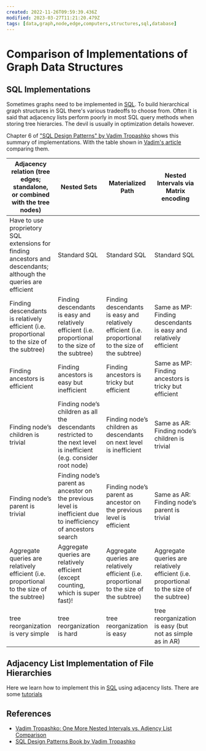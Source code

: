 ```yaml
---
created: 2022-11-26T09:59:39.436Z
modified: 2023-03-27T11:21:20.479Z
tags: [data,graph,node,edge,computers,structures,sql,database]
---
```

# Comparison of Implementations of Graph Data Structures

## SQL Implementations

Sometimes graphs need to be implemented in [SQL](sql.md). To build hierarchical graph structures in SQL there's various tradeoffs to choose from. Often it is said that adjacency lists perform poorly in most SQL query methods when storing tree hierarcies. The devil is usually in optimization details however.

Chapter 6 of ["SQL Design Patterns" by Vadim Tropashko][sql-design-patterns-book] shows this summary of implementations. With the table shown in [Vadim's article][nested-vs-adjacency-sql] comparing them.

| Adjacency relation (tree edges; standalone, or combined with the tree nodes)                                     | Nested Sets                                                                                                          | Materialized Path                                                                                   | Nested Intervals via Matrix encoding                                                      |
|------------------------------------------------------------------------------------------------------------------|----------------------------------------------------------------------------------------------------------------------|-----------------------------------------------------------------------------------------------------|-------------------------------------------------------------------------------------------|
| Have to use proprietory SQL extensions for finding ancestors and descendants; although the queries are efficient | Standard SQL                                                                                                         | Standard SQL                                                                                        | Standard SQL                                                                              |
| Finding descendants is relatively efficient (i.e. proportional to the size of the subtree)                       | Finding descendants is easy and relatively efficient (i.e. proportional to the size of the subtree)                  | Finding descendants is easy and relatively efficient (i.e. proportional to the size of the subtree) | Same as MP: Finding descendants is easy and relatively efficient                          |
| Finding ancestors is efficient                                                                                   | Finding ancestors is easy but inefficient                                                                            | Finding ancestors is tricky but efficient                                                           | Same as MP: Finding ancestors is tricky but efficient                                     |
| Finding node’s children is trivial                                                                               | Finding node’s children as all the descendants restricted to the next level is inefficient (e.g. consider root node) | Finding node’s children as descendants on next level is inefficient                                 | Same as AR: Finding node’s children is trivial                                            |
| Finding node’s parent is trivial                                                                                 | Finding node’s parent as ancestor on the previous level is inefficient due to inefficiency of ancestors search       | Finding node’s parent as ancestor on the previous level is efficient                                | Same as AR: Finding node’s parent is trivial                                              |
| Aggregate queries are relatively efficient (i.e. proportional to the size of the subtree)                        | Aggregate queries are relatively efficient (except counting, which is super fast)!                                   | Aggregate queries are relatively efficient (i.e. proportional to the size of the subtree)           | Aggregate queries are relatively efficient (i.e. proportional to the size of the subtree) |
| tree reorganization is very simple                                                                               | tree reorganization is hard                                                                                          | tree reorganization is easy                                                                         | tree reorganization is easy (but not as simple as in AR)                                  |

## Adjacency List Implementation of File Hierarchies

Here we learn how to implement this in [SQL](sql.md) using adjacency lists. There are some [tutorials][hierarchies-adj-list-sql-tutorial]


## References

* [Vadim Tropashko: One More Nested Intervals vs. Adjency List Comparison][nested-vs-adjacency-sql]
* [SQL Design Patterns Book by Vadim Tropashko][sql-design-patterns-book]

<!-- Hidden References -->

[nested-vs-adjacency-sql]: https://vadimtropashko.wordpress.com/2008/08/09/one-more-nested-intervals-vs-adjacency-list-comparison/ "Vadim Tropashko: One More Nested Intervals vs. Adjency List Comparison"
[sql-design-patterns-book]: http://www.rampant-books.com/book_0601_sql_coding_styles.htm "SQL Design Patterns Book by Vadim Tropashko"
[hierarchies-adj-list-sql-tutorial]: https://www.mysqltutorial.org/mysql-adjacency-list-tree/ "Managing Hierarchiac"

